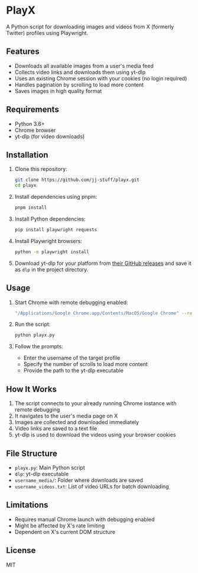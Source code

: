 # PlayX

A Python script for downloading images and videos from X (formerly Twitter) profiles using Playwright.

## Features

- Downloads all available images from a user's media feed
- Collects video links and downloads them using yt-dlp
- Uses an existing Chrome session with your cookies (no login required)
- Handles pagination by scrolling to load more content
- Saves images in high quality format

## Requirements

- Python 3.6+
- Chrome browser
- yt-dlp (for video downloads)

## Installation

1. Clone this repository:

   ```bash
   git clone https://github.com/jj-stuff/playx.git
   cd playx
   ```

2. Install dependencies using pnpm:

   ```bash
   pnpm install
   ```

3. Install Python dependencies:

   ```bash
   pip install playwright requests
   ```

4. Install Playwright browsers:

   ```bash
   python -m playwright install
   ```

5. Download yt-dlp for your platform from [their GitHub releases](https://github.com/yt-dlp/yt-dlp/releases) and save it as `dlp` in the project directory.

## Usage

1. Start Chrome with remote debugging enabled:

   ```bash
   "/Applications/Google Chrome.app/Contents/MacOS/Google Chrome" --remote-debugging-port=9222
   ```

2. Run the script:

   ```bash
   python playx.py
   ```

3. Follow the prompts:
   - Enter the username of the target profile
   - Specify the number of scrolls to load more content
   - Provide the path to the yt-dlp executable

## How It Works

1. The script connects to your already running Chrome instance with remote debugging
2. It navigates to the user's media page on X
3. Images are collected and downloaded immediately
4. Video links are saved to a text file
5. yt-dlp is used to download the videos using your browser cookies

## File Structure

- `playx.py`: Main Python script
- `dlp`: yt-dlp executable
- `username_media/`: Folder where downloads are saved
- `username_videos.txt`: List of video URLs for batch downloading

## Limitations

- Requires manual Chrome launch with debugging enabled
- Might be affected by X's rate limiting
- Dependent on X's current DOM structure

## License

MIT
